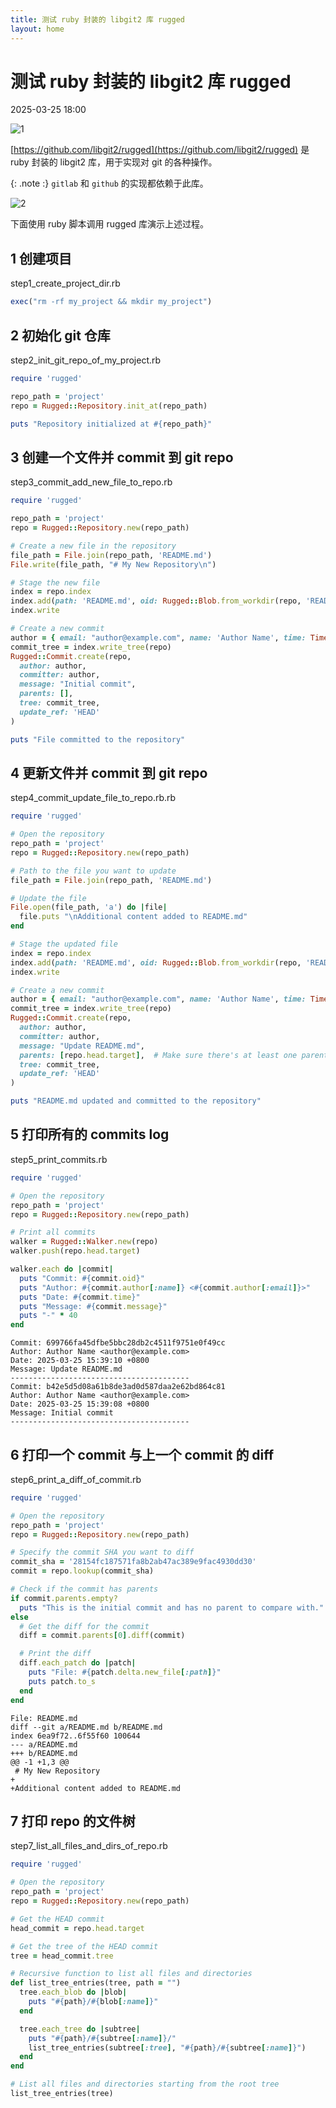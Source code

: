 ```yaml
---
title: 测试 ruby 封装的 libgit2 库 rugged
layout: home
---
```


# 测试 ruby 封装的 libgit2 库 rugged

2025-03-25 18:00

![1](assets/images/2025-03-25/1.png)

[https://github.com/libgit2/rugged](https://github.com/libgit2/rugged) 是 ruby 封装的 libgit2 库，用于实现对 git 的各种操作。

{: .note :}
`gitlab` 和 `github` 的实现都依赖于此库。

![2](assets/images/2025-03-25/2.png)

下面使用 ruby 脚本调用 rugged 库演示上述过程。

## 1 创建项目

step1_create_project_dir.rb
```ruby
exec("rm -rf my_project && mkdir my_project")

```

## 2 初始化 git 仓库

step2_init_git_repo_of_my_project.rb
```ruby
require 'rugged'

repo_path = 'project'
repo = Rugged::Repository.init_at(repo_path)

puts "Repository initialized at #{repo_path}"

```

## 3 创建一个文件并 commit 到 git repo

step3_commit_add_new_file_to_repo.rb
```ruby
require 'rugged'

repo_path = 'project'
repo = Rugged::Repository.new(repo_path)

# Create a new file in the repository
file_path = File.join(repo_path, 'README.md')
File.write(file_path, "# My New Repository\n")

# Stage the new file
index = repo.index
index.add(path: 'README.md', oid: Rugged::Blob.from_workdir(repo, 'README.md'), mode: 0100644)
index.write

# Create a new commit
author = { email: "author@example.com", name: 'Author Name', time: Time.now }
commit_tree = index.write_tree(repo)
Rugged::Commit.create(repo,
  author: author,
  committer: author,
  message: "Initial commit",
  parents: [],
  tree: commit_tree,
  update_ref: 'HEAD'
)

puts "File committed to the repository"
```

## 4 更新文件并 commit 到 git repo

step4_commit_update_file_to_repo.rb.rb
```ruby
require 'rugged'

# Open the repository
repo_path = 'project'
repo = Rugged::Repository.new(repo_path)

# Path to the file you want to update
file_path = File.join(repo_path, 'README.md')

# Update the file
File.open(file_path, 'a') do |file|
  file.puts "\nAdditional content added to README.md"
end

# Stage the updated file
index = repo.index
index.add(path: 'README.md', oid: Rugged::Blob.from_workdir(repo, 'README.md'), mode: 0100644)
index.write

# Create a new commit
author = { email: "author@example.com", name: 'Author Name', time: Time.now }
commit_tree = index.write_tree(repo)
Rugged::Commit.create(repo,
  author: author,
  committer: author,
  message: "Update README.md",
  parents: [repo.head.target],  # Make sure there's at least one parent commit
  tree: commit_tree,
  update_ref: 'HEAD'
)

puts "README.md updated and committed to the repository"
```

## 5 打印所有的 commits log

step5_print_commits.rb
```ruby
require 'rugged'

# Open the repository
repo_path = 'project'
repo = Rugged::Repository.new(repo_path)

# Print all commits
walker = Rugged::Walker.new(repo)
walker.push(repo.head.target)

walker.each do |commit|
  puts "Commit: #{commit.oid}"
  puts "Author: #{commit.author[:name]} <#{commit.author[:email]}>"
  puts "Date: #{commit.time}"
  puts "Message: #{commit.message}"
  puts "-" * 40
end
```

```text
Commit: 699766fa45dfbe5bbc28db2c4511f9751e0f49cc
Author: Author Name <author@example.com>
Date: 2025-03-25 15:39:10 +0800
Message: Update README.md
----------------------------------------
Commit: b42e5d5d08a61b8de3ad0d587daa2e62bd864c81
Author: Author Name <author@example.com>
Date: 2025-03-25 15:39:08 +0800
Message: Initial commit
----------------------------------------
```

## 6 打印一个 commit 与上一个 commit 的 diff

step6_print_a_diff_of_commit.rb
```ruby
require 'rugged'

# Open the repository
repo_path = 'project'
repo = Rugged::Repository.new(repo_path)

# Specify the commit SHA you want to diff
commit_sha = '28154fc187571fa8b2ab47ac389e9fac4930dd30'
commit = repo.lookup(commit_sha)

# Check if the commit has parents
if commit.parents.empty?
  puts "This is the initial commit and has no parent to compare with."
else
  # Get the diff for the commit
  diff = commit.parents[0].diff(commit)

  # Print the diff
  diff.each_patch do |patch|
    puts "File: #{patch.delta.new_file[:path]}"
    puts patch.to_s
  end
end

```

```text
File: README.md
diff --git a/README.md b/README.md
index 6ea9f72..6f55f60 100644
--- a/README.md
+++ b/README.md
@@ -1 +1,3 @@
 # My New Repository
+
+Additional content added to README.md
```

## 7 打印 repo 的文件树

step7_list_all_files_and_dirs_of_repo.rb
```ruby
require 'rugged'

# Open the repository
repo_path = 'project'
repo = Rugged::Repository.new(repo_path)

# Get the HEAD commit
head_commit = repo.head.target

# Get the tree of the HEAD commit
tree = head_commit.tree

# Recursive function to list all files and directories
def list_tree_entries(tree, path = "")
  tree.each_blob do |blob|
    puts "#{path}/#{blob[:name]}"
  end

  tree.each_tree do |subtree|
    puts "#{path}/#{subtree[:name]}/"
    list_tree_entries(subtree[:tree], "#{path}/#{subtree[:name]}")
  end
end

# List all files and directories starting from the root tree
list_tree_entries(tree)
```
